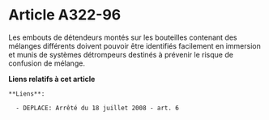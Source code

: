 # Article A322-96

Les embouts de détendeurs montés sur les bouteilles contenant des mélanges différents doivent pouvoir être identifiés
facilement en immersion et munis de systèmes détrompeurs destinés à prévenir le risque de confusion de mélange.

**Liens relatifs à cet article**

	**Liens**:

	  - DEPLACE: Arrêté du 18 juillet 2008 - art. 6
